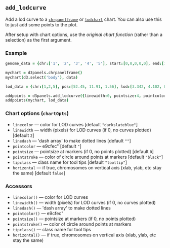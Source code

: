 ## `add_lodcurve`

Add a lod curve to a [`chrpanelframe`](chrpanelframe.md) or
[`lodchart`](lodchart.md) chart. You can also use this to just add
some points to the plot.

After setup with chart options, use the *original chart function* (rather than a
selection) as the first argument.

### Example

```coffeescript
genome_data = {chr:['1', '2', '3', '4', '5'], start:[0,0,0,0,0], end:[100, 80, 65, 50, 50]}

mychart = d3panels.chrpanelframe()
mychart(d3.select('body'), data)

lod_data = {chr:[1,2,5], pos:[52.45, 11.91, 1.56], lod:[3.342, 4.102, 0.420], marker:["p1", "p2", "p3"]}

addpoints = d3panels.add_lodcurve({linewidth:0, pointsize:4, pointcolor:"slateblue"})
addpoints(mychart, lod_data)
```

### Chart options (`chartOpts`)

- `linecolor` &mdash; color for LOD curves \[default `"darkslateblue"`\]
- `linewidth` &mdash; width (pixels) for LOD curves (if 0, no curves plotted) \[default `2`\]
- `linedash` &mdash; 'dash array' to make dotted lines \[default `""`\]
- `pointcolor` &mdash; e9cfec" \[default `"`\]
- `pointsize` &mdash; pointsize at markers (if 0, no points plotted) \[default `0`\]
- `pointstroke` &mdash; color of circle around points at markers \[default `"black"`\]
- `tipclass` &mdash; class name for tool tips \[default `"tooltip"`\]
- `horizontal` &mdash; if true, chromosomes on vertical axis (xlab, ylab, etc stay the same) \[default `false`\]


### Accessors

- `linecolor()` &mdash; color for LOD curves
- `linewidth()` &mdash; width (pixels) for LOD curves (if 0, no curves plotted)
- `linedash()` &mdash; 'dash array' to make dotted lines
- `pointcolor()` &mdash; e9cfec"
- `pointsize()` &mdash; pointsize at markers (if 0, no points plotted)
- `pointstroke()` &mdash; color of circle around points at markers
- `tipclass()` &mdash; class name for tool tips
- `horizontal()` &mdash; if true, chromosomes on vertical axis (xlab, ylab, etc stay the same)


